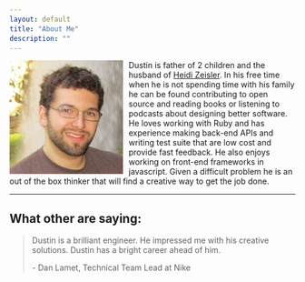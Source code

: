 ```yaml
---
layout: default
title: "About Me"
description: ""
---
```


<img src="/images/dustin_zeisler.jpg" alt="" style="float:left; padding-right: 10px;">


  Dustin is father of 2 children and the husband of [Heidi Zeisler](http://HeidiZeisler.com). In his free time when he is not spending time with his family he can be found contributing to open source and reading books or listening to podcasts about designing better software. He loves working with Ruby and has experience making back-end APIs and writing test suite that are low cost and provide fast feedback. He also enjoys working on front-end frameworks in javascript. Given a difficult problem he is an out of the box thinker that will find a creative way to get the job done. 

--------------

<h2>What other are saying:</h2>

<blockquote><p>Dustin is a brilliant engineer. He impressed me with his creative solutions. Dustin has a bright career ahead of him.</p>
<span>- Dan Lamet, Technical Team Lead at Nike</span>
</blockquote>



